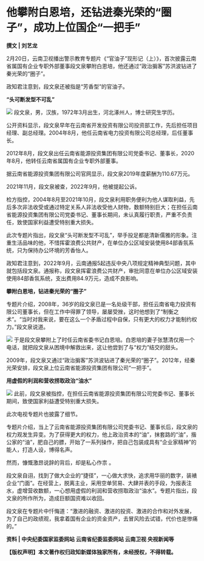 # 他攀附白恩培，还钻进秦光荣的“圈子”，成功上位国企“一把手”

**撰文 | 刘艺龙**

2月20日，云南卫视播出警示教育专题片《“官油子”现形记（上）》，首次披露云南省属国有企业专职外部董事段文泉攀附白恩培，他还通过“政治掮客”苏洪波钻进了秦光荣的“圈子”。

政知君注意到，段文泉还被指是“芳香型”的官油子。

**“头可断发型不可乱”**

![](https://inews.gtimg.com/news_bt/OUgrLSxlQ_87WQcM5yIRMMf4ZYGbma0yg-oTFWOI1bEf0AA/1000)
段文泉，男，汉族，1972年3月出生，河北涿州人，博士研究生学历。

公开资料显示，段文泉早年在云南省开发投资有限公司投资部工作，先后担任项目经理、副总经理。2004年8月，他任云南省电力投资有限公司总经理，后任董事长。

2012年8月，段文泉出任云南省能源投资集团有限公司党委书记、董事长，2020年8月，他转任云南省属国有企业专职外部董事。

据云南省能源投资集团有限公司官网显示，段文泉2019年度薪酬为110.67万元。

2021年11月，段文泉被查，2022年9月，他被提起公诉。

检方指控，2004年8月至2021年10月，段文泉利用职务便利为他人谋取利益，先后多次非法收受或通过特定关系人非法收受他人财物，数额特别巨大；在担任云南省能源投资集团有限公司党委书记、董事长期间，未认真履行职责，严重不负责任，致使国家利益遭受特别重大损失。

此次专题片指出，段文泉“头可断发型不可乱”，举手投足都是清新儒雅的形象。注重生活品味的他，不惜挥霍浪费公共财产，在单位办公区域安装使用84部香氛系统，只为保持办公环境的芳香怡人。

政知君注意到，2022年9月，云南通报5起违反中央八项规定精神典型问题，其中就包括段文泉。通报称，段文泉挥霍浪费公共财产，审批同意在单位办公区域安装使用84部香氛系统，支出费用84.9万元，造成不良影响。

**攀附白恩培，钻进秦光荣的“圈子”**

专题片介绍，2008年，36岁的段文泉已是一名处级干部，担任云南省电力投资有限公司董事长，但在工作中得罪了领导，屡屡受挫，这时他想到了“制衡之术”。“当时对我来说，要在这么一个矛盾过程中自保，只有更大的权力才能制约权力。”段文泉说道。

![](https://inews.gtimg.com/news_bt/O4ugUBhMNX0f1_H-F9L93Kv5Ku2bzIGE8GoXadEE0f-sgAA/1000)
于是段文泉攀附上了时任云南省委书记白恩培。白恩培的妻子张慧清仅用一个电话，就把段文泉从困境中解救出来，这让他尝到了与“权力”结交的甜头。

2009年，段文泉又通过“政治掮客”苏洪波钻进了秦光荣的“圈子”。2012年，经秦光荣安排，段文泉上位云南省能源投资集团有限公司“一把手”。

**用虚假的利润和营收捞取政治“油水”**

![](https://inews.gtimg.com/news_bt/Or1RgJyDaRJqp-WPxfi9Qa4INQm41GaVwXdEOFBMAq9RIAA/1000)
此前，段文泉被指控，在担任云南省能源投资集团有限公司党委书记、董事长期间，致使国家利益遭受特别重大损失。

此次电视专题片也披露了细节。

专题片介绍，当上了云南省能源投资集团有限公司党委书记、董事长后，段文泉的权力观发生异变。为了获得更大的权力，他上政治资本的“油”，抹套路的“油”，揩公家的“油”，肥自己的膘，开始了一系列操作，把自己包装成具有“企业家精神”的能人，打造人设，博得名声。

然而，慷慨激昂说辞的背后，却是私心作祟 。

段文泉自诩，找到了做大企业的“捷径”，一心做大求快，追求用华丽的数字，装裱企业“门面”。在经营上，脱离主业，采用空单贸易、大肆并表的手段，为报表注水，虚增营收数额，一心想用虚假的利润和营收捞取政治“油水”。专题片指出，段文泉的所作所为，造成巨额国资难以收回。

段文泉在专题片中忏悔道：“激进的融资、激进的投资、激进的合作和对外发展，为了自己的政绩观，我拿着国有企业的资金资产，去冒风险去试错，代价也是惨痛的。”

**资料 | 中央纪委国家监委网站 云南省纪委监委网站 云南卫视 央视新闻等**

**【版权声明】本文著作权归政知新媒体独家所有，未经授权，不得转载。**

